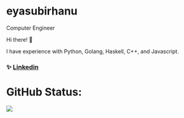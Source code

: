 # eyasubirhanu
Computer Engineer

Hi there! 👋

I have experience with Python, Golang, Haskell, C++, and Javascript.
### ✨ [Linkedin](https://www.linkedin.com/in/eyasu-birhanu-4665701a3/)


# GitHub Status:

![](https://github-readme-streak-stats.herokuapp.com/?user=eyasubirhanu&theme=dark&hide_border=false)<br/>
